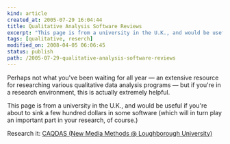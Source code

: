 ```yaml
--- 
kind: article
created_at: 2005-07-29 16:04:44
title: Qualitative Analysis Software Reviews
excerpt: "This page is from a university in the U.K., and would be useful if you're about to sink a few hundred dollars in some software (which will in turn play an important part in your research, of course.)"
tags: [qualitative, reserch]
modified_on: 2008-04-05 06:06:45
status: publish 
path: /2005-07-29-qualitative-analysis-software-reviews
---
```


Perhaps not what you've been waiting for all year &mdash; an extensive resource for researching various qualitative data analysis programs &mdash; but if you're in a research environment, this is actually extremely helpful. 

This page is from a university in the U.K., and would be useful if you're about to sink a few hundred dollars in some software (which will in turn play an important part in your research, of course.) 

Research it: <a title="CAQDAS (New Media Methods @ Loughborough University)" href="http://www.lboro.ac.uk/research/mmethods/research/software/caqdas_comparison.html">CAQDAS (New Media Methods @ Loughborough University)</a>